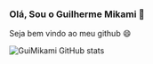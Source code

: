 ### Olá, Sou o Guilherme Mikami 👋
Seja bem vindo ao meu github 😄



![GuiMikami GitHub stats](https://github-readme-stats.vercel.app/api?username=GuiMikami&show_icons=true&theme=dark)


<!--
**GuiMikami/GuiMikami** is a ✨ _special_ ✨ repository because its `README.md` (this file) appears on your GitHub profile.

Here are some ideas to get you started:

- 🔭 I’m currently working on ...
- 🌱 I’m currently learning ...
- 👯 I’m looking to collaborate on ...
- 🤔 I’m looking for help with ...
- 💬 Ask me about ...
- 📫 How to reach me: ...
- 😄 Pronouns: ...
- ⚡ Fun fact: ...
-->
